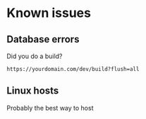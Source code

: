 # Known issues

## Database errors

Did you do a build?

`https://yourdomain.com/dev/build?flush=all`

## Linux hosts

Probably the best way to host